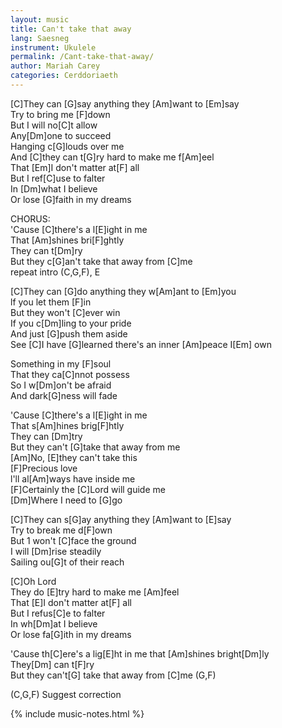 ```yaml
---
layout: music
title: Can't take that away
lang: Saesneg
instrument: Ukulele
permalink: /Cant-take-that-away/
author: Mariah Carey
categories: Cerddoriaeth
---
```

[C]They can [G]say anything they [Am]want to [Em]say  
Try to bring me [F]down  
But I will no[C]t allow  
Any[Dm]one to succeed  
Hanging c[G]louds over me  
And [C]they can t[G]ry hard to make me f[Am]eel  
That [Em]I don't matter at[F] all  
But I ref[C]use to falter  
In [Dm]what I believe  
Or lose [G]faith in my dreams  
  
CHORUS:  
'Cause [C]there's a l[E]ight in me  
That [Am]shines bri[F]ghtly  
They can t[Dm]ry  
But they c[G]an't take that away from [C]me  
repeat intro (C,G,F), E  
  
[C]They can [G]do anything they w[Am]ant to [Em]you  
lf you let them [F]in  
But they won't [C]ever win  
If you c[Dm]ling to your pride  
And just [G]push them aside  
See [C]I have [G]learned there's an inner [Am]peace I[Em] own   
  
Something in my [F]soul  
That they ca[C]nnot possess  
So I w[Dm]on't be afraid  
And dark[G]ness will fade  
  
'Cause [C]there's a l[E]ight in me  
That s[Am]hines brig[F]htly  
They can [Dm]try  
But they can't [G]take that away from me   
[Am]No, [E]they can't take this  
[F]Precious love  
l'll al[Am]ways have inside me  
[F]Certainly the [C]Lord will guide me  
[Dm]Where I need to [G]go  
  
[C]They can s[G]ay anything they [Am]want to [E]say  
Try to break me d[F]own  
But 1 won't [C]face the ground  
I will [Dm]rise steadily  
Sailing ou[G]t of their reach  
  
[C]Oh Lord  
They do [E]try hard to make me [Am]feel  
That [E]I don't matter at[F] all  
But I refus[C]e to falter  
In wh[Dm]at I believe  
Or lose fa[G]ith in my dreams  
  
'Cause th[C]ere's a lig[E]ht in me that [Am]shines bright[Dm]ly  
They[Dm] can t[F]ry  
But they can't[G] take that away from [C]me (G,F)  

(C,G,F)
Suggest correction

{% include music-notes.html %}